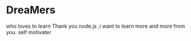 # DreaMers
who loves to learn
 Thank you node.js ,i want to learn more and more from you.
 self motivater
